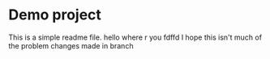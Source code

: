 
# Demo project 

This is a simple readme file.
hello where r you
fdffd
I hope this isn't much of the problem
changes made in branch


